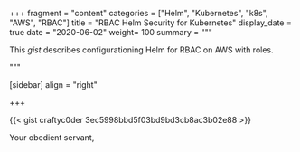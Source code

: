 +++
fragment = "content"
categories = ["Helm", "Kubernetes", "k8s", "AWS", "RBAC"]
title = "RBAC Helm Security for Kubernetes"
display_date = true
date = "2020-06-02"
weight= 100
summary = """

This *gist* describes configurationing Helm for RBAC on AWS with roles.

"""

[sidebar]
  align = "right"

+++

{{< gist craftyc0der 3ec5998bbd5f03bd9bd3cb8ac3b02e88  >}}

Your obedient servant,
